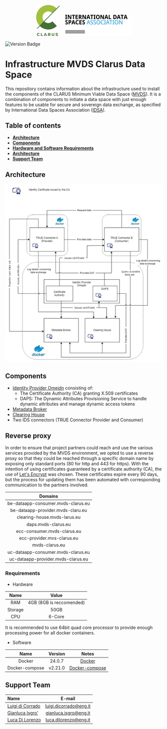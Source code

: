 <p align="center">
<img src="images/clarus-logo.png" width="15%"/> <img src="images/idsa-logo.png" width="45%"/> 
</p>

![Version Badge](https://img.shields.io/badge/Release-In%20Progress-green)

<!--the list of used link is at the bottom of the file-->

# Infrastructure MVDS Clarus Data Space
This repository contains information about the infrastructure used to install the components of the CLARUS Minimum Viable Data Space ([MVDS][mvds-link]). It is a combination of components to initiate a data space with just enough features to be usable for secure and sovereign data exchange, as specified by International Data Spaces Association ([IDSA][idsa]).

## Table of contents
* [**Architecture**](#architecture)
* [**Components**](#components)
* [**Hardware and Software Requirements**](#requirements)
* [**Architecture**](#architecture)
* [**Support Team**](#support-team)
<!--* [**License**](#license)-->
<!--* [**Endpoints**](#endpoints)-->

## Architecture

![Architecture](images/clarus-architecture.jpg)

## Components
* [Identity Provider Omejdn][omejdn] consisting of:
    * The Certificate Authority (CA) granting X.509 certificates 
    * DAPS: The Dynamic Attributes Provisioning Service to handle dynamic attributes and manage dynamic access tokens
* [Metadata Broker][metadatabroker]
* [Clearing House][clearinghouse]
* Two IDS connectors (TRUE Connector Provider and Consumer)

## Reverse proxy
In order to ensure that project partners could reach and use the various services provided by the MVDS environment, we opted to use a reverse proxy so that they could be reached through a specific domain name by exposing only standard ports (80 for http and 443 for https).
With the intention of using certificates guaranteed by a certificate authority (CA), the use of [Let's Encrypt][let-s-encrypt] was chosen. These certificates expire every 90 days, but the process for updating them has been automated with corresponding communication to the partners involved.

| Domains                            |
| :--------------------------------: |
| be-dataapp-consumer.mvds-clarus.eu |
| be-dataapp-provider.mvds-claru.eu  |
| clearing-house.mvds-larus.eu       |
| daps.mvds-clarus.eu                |
| ecc-consumer.mvds-clarus.eu        |
| ecc-provider.mvs-clarus.eu         |
| mvds-clarus.eu                     |
| uc-dataapp-consumer.mvds-clarus.eu |
| uc-dataapp-provider.mvds-clarus.eu |

### Requirements
* Hardware

|  Name   |           Value           |
| :-----: | :-----------------------: |
|   RAM   | 4GB (8GB is reccomended)  |
| Storage |           50GB            |
|   CPU   |          6-Core           |

It is recommended to use 64bit quad core processor to provide enough processing power for all docker containers. 

* Software

|      Name      |      Version     |             Notes        |
| :------------: | :--------------: | :----------------------: |
|     Docker     |     24.0.7       | [Docker][docker]         |
| Docker-compose |     v2.21.0      | [Docker-compose][docker] |

## Support Team

| Name                        |        E-mail          |
| :-------------------------- | :--------------------: |
| [Luigi di Corrado][luigi]   | luigi.dicorrado@eng.it |
| [Gianluca Isgro'][gianluca] | gianluca.isgro@eng.it  |
| [Luca Di Lorenzo][luca]     | luca.dilorenzo@eng.it  |

<!--
## License
-->

<!--LIST OF LINKS USED-->

[mvds-link]: https://mvds-clarus.eu/

[luigi]: https://github.com/luidicorra

[gianluca]: https://github.com/gianluca-isgro

[luca]: https://github.com/ludilorenz

[mvds]: https://github.com/International-Data-Spaces-Association/IDS-testbed/blob/master/minimum-viable-data-space/MVDS.md

[idsa]: https://internationaldataspaces.org/

[true-connector]: https://github.com/Engineering-Research-and-Development/true-connector

[testbend]: https://github.com/International-Data-Spaces-Association/IDS-testbed/blob/master/InstallationGuide.md

[docker]: https://docs.docker.com/         

[omejdn]: https://github.com/International-Data-Spaces-Association/omejdn-daps

[metadatabroker]: https://github.com/International-Data-Spaces-Association/metadata-broker-open-core

[clearinghouse]: https://github.com/CLARUS-Project/clearing-house/tree/main

[let-s-encrypt]: https://letsencrypt.org/
